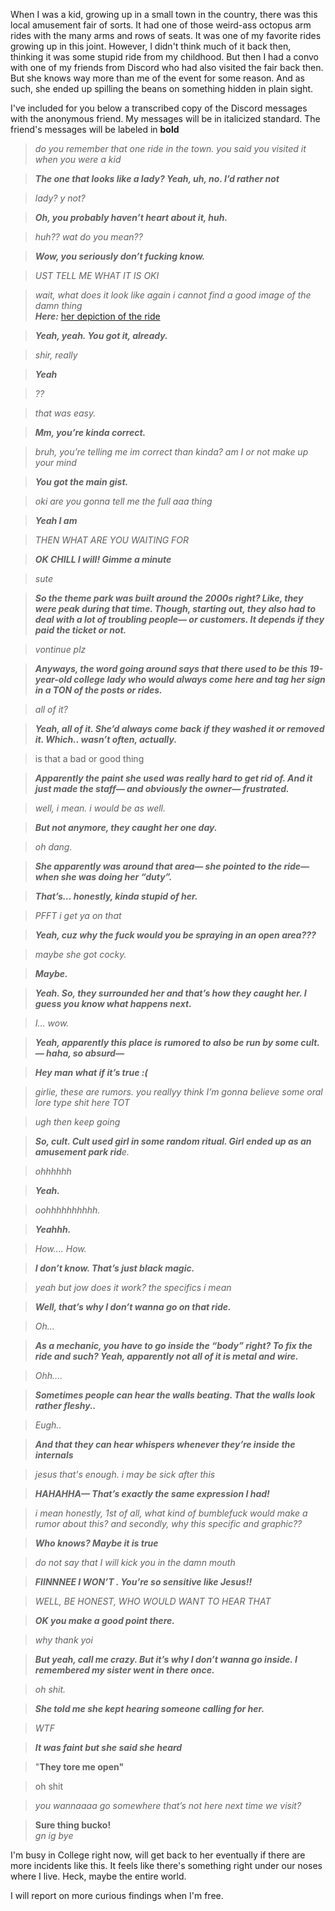 When I was a kid, growing up in a small town in the country, there was this local amusement fair of sorts. It had one of those weird-ass octopus arm rides with the many arms and rows of seats. It was one of my favorite rides growing up in this joint. However, I didn't think much of it back then, thinking it was some stupid ride from my childhood. But then I had a convo with one of my friends from Discord who had also visited the fair back then. But she knows way more than me of the event for some reason. And as such, she ended up spilling the beans on something hidden in plain sight.

I've included for you below a transcribed copy of the Discord messages with the anonymous friend. My messages will be in italicized standard. The friend's messages will be labeled in **bold**

>*do you remember that one ride in the town. you said you visited it when you were a kid*

>***The one that looks like a lady? Yeah, uh, no. I’d rather not***

>*lady? y not?*

>***Oh, you probably haven’t heart about it, huh.***

>*huh?? wat do you mean??*

>***Wow, you seriously don’t fucking know.***

>*UST TELL ME WHAT IT IS OKI*

>*wait, what does it look like again i cannot find a good image of the damn thing*  
***Here:*** [her depiction of the ride](https://media.discordapp.net/attachments/769742652135833611/1237760988024148029/image.png?ex=663cd240&is=663b80c0&hm=c7cc37df9d7a9551c5ae4a85185b54f4df0b7d1e9a9b221a6339349f3c98e8df&=&format=webp&quality=lossless&width=794&height=473)

>***Yeah, yeah. You got it, already.***

>*shir, really*

>***Yeah***

>*??*

>*that was easy.*

>***Mm, you’re kinda correct.***

>*bruh, you’re telling me im correct than kinda? am I or not make up your mind*

>***You got the main gist.***

>*oki are you gonna tell me the full aaa thing*

>***Yeah I am***

>*THEN WHAT ARE YOU WAITING FOR*

>***OK CHILL I will! Gimme a minute***

>*sute*

>***So the theme park was built around the 2000s right? Like, they were peak during that time. Though, starting out, they also had to deal with a lot of troubling people— or customers. It depends if they paid the ticket or not.***

>*vontinue plz*

>***Anyways, the word going around says that there used to be this 19-year-old college lady who would always come here and tag her sign in a TON of the posts or rides.***

>*all of it?*

>***Yeah, all of it. She’d always come back if they washed it or removed it. Which.. wasn’t often, actually.***

>is that a bad or good thing

>***Apparently the paint she used was really hard to get rid of. And it just made the staff— and obviously the owner— frustrated.***

>*well, i mean. i would be as well.*

>***But not anymore, they caught her one day.***

>*oh dang.*

>***She apparently was around that area— she pointed to the ride— when she was doing her “duty”.***

>***That’s… honestly, kinda stupid of her.***

>*PFFT i get ya on that*

>***Yeah, cuz why the fuck would you be spraying in an open area???***

>*maybe she got cocky.*

>***Maybe.***

>***Yeah. So, they surrounded her and that’s how they caught her. I guess you know what happens next.***

>*I… wow.*

>***Yeah, apparently this place is rumored to also be run by some cult. — haha, so absurd—***

>***Hey man what if it’s true :(***

>*girlie, these are rumors. you reallyy think I’m gonna believe some oral lore type shit here TOT*

>*ugh then keep going*

>***So, cult. Cult used girl in some random ritual. Girl ended up as an amusement park rid****e.*

>*ohhhhhh*

>***Yeah.***

>*oohhhhhhhhhh.*

>***Yeahhh.***

>*How…. How.*

>***I don’t know. That’s just black magic.***

>*yeah but jow does it work? the specifics i mean*

>***Well, that’s why I don’t wanna go on that ride.***

>*Oh…*

>***As a mechanic, you have to go inside the “body” right? To fix the ride and such? Yeah, apparently not all of it is metal and wire.***

>*Ohh….*

>***Sometimes people can hear the walls beating. That the walls look rather fleshy..***

>*Eugh..*

>***And that they can hear whispers whenever they’re inside the internals***

>*jesus that's enough. i may be sick after this*

>***HAHAHHA— That’s exactly the same expression I had!***

>*i mean honestly, 1st of all, what kind of bumblefuck would make a rumor about this? and secondly, why this specific and graphic??*

>***Who knows? Maybe it is true***

>*do not say that I will kick you in the damn mouth*

>***FIINNNEE I WON’T . You’re so sensitive like Jesus!!***

>*WELL, BE HONEST, WHO WOULD WANT TO HEAR THAT*

>***OK you make a good point there.***

>*why thank yoi*

>***But yeah, call me crazy. But it’s why I don’t wanna go inside. I remembered my sister went in there once.***

>*oh shit.*

>***She told me she kept hearing someone calling for her.***

>*WTF*

>***It was faint but she said she heard***

>"**They tore me open"**

>oh shit

>*you wannaaaa go somewhere that’s not here next time we visit?*

>**Sure thing bucko!**  
*gn ig bye*

I'm busy in College right now, will get back to her eventually if there are more incidents like this. It feels like there's something right under our noses where I live. Heck, maybe the entire world.

I will report on more curious findings when I'm free.